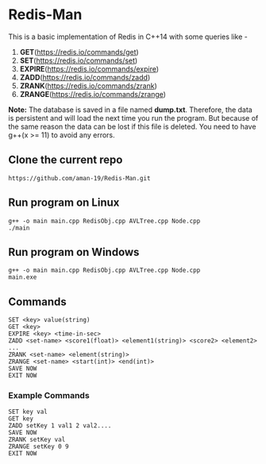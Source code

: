 # Redis-Man

This is a basic implementation of Redis in C++14 with some queries like -
1. **GET**(https://redis.io/commands/get)
2. **SET**(https://redis.io/commands/set)
3. **EXPIRE**(https://redis.io/commands/expire)
4. **ZADD**(https://redis.io/commands/zadd)
5. **ZRANK**(https://redis.io/commands/zrank)
6. **ZRANGE**(https://redis.io/commands/zrange)

**Note:** The database is saved in a file named **dump.txt**. Therefore, the data is persistent and will load the next time you run the program. But because of the same reason the data can be lost if this file is deleted. You need to have g++(x >= 11) to avoid any errors.

## Clone the current repo <br>
`https://github.com/aman-19/Redis-Man.git`

## Run program on Linux
`g++ -o main main.cpp RedisObj.cpp AVLTree.cpp Node.cpp`<br>
`./main`

## Run program on Windows
`g++ -o main main.cpp RedisObj.cpp AVLTree.cpp Node.cpp`<br>
`main.exe`

## Commands
```
SET <key> value(string)
GET <key>
EXPIRE <key> <time-in-sec>
ZADD <set-name> <score1(float)> <element1(string)> <score2> <element2> ...
ZRANK <set-name> <element(string)>
ZRANGE <set-name> <start(int)> <end(int)>
SAVE NOW
EXIT NOW
```
### Example Commands
```
SET key val
GET key
ZADD setKey 1 val1 2 val2....
SAVE NOW
ZRANK setKey val
ZRANGE setKey 0 9
EXIT NOW
```
```
